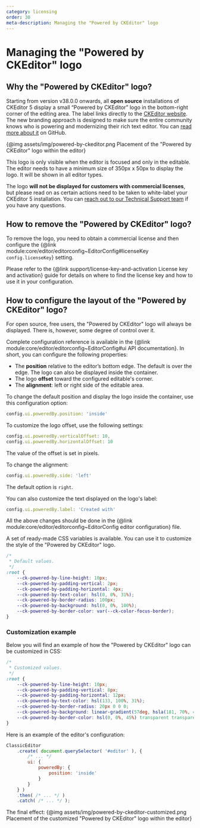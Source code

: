 ```yaml
---
category: licensing
order: 30
meta-description: Managing the "Powered by CKEditor" logo
---
```


# Managing the "Powered by CKEditor" logo

## Why the "Powered by CKEditor" logo?

Starting from version v38.0.0 onwards, all **open source** installations of CKEditor 5 display a small “Powered by CKEditor” logo in the bottom-right corner of the editing area. The label links directly to the [CKEditor website](https://ckeditor.com/). The new branding approach is designed to make sure the entire community knows who is powering and modernizing their rich text editor. You can [read more about it](https://github.com/ckeditor/ckeditor5/issues/14082) on GitHub.

{@img assets/img/powered-by-ckeditor.png Placement of the "Powered by CKEditor" logo within the editor}

This logo is only visible when the editor is focused and only in the editable. The editor needs to have a minimum size of 350px x 50px to display the logo. It will be shown in all editor types.

The logo **will not be displayed for customers with commercial licenses**, but please read on as certain actions need to be taken to white-label your CKEditor 5 installation. You can [reach out to our Technical Support team](https://ckeditor.com/contact/) if you have any questions.

## How to remove the "Powered by CKEditor" logo?

To remove the logo, you need to obtain a commercial license and then configure the {@link module:core/editor/editorconfig~EditorConfig#licenseKey `config.licenseKey`} setting.

Please refer to the {@link support/license-key-and-activation License key and activation} guide for details on where to find the license key and how to use it in your configuration.

## How to configure the layout of the "Powered by CKEditor" logo?

For open source, free users, the "Powered by CKEditor" logo will always be displayed. There is, however, some degree of control over it.

Complete configuration reference is available in the {@link module:core/editor/editorconfig~EditorConfig#ui API documentation}. In short, you can configure the following properties:

* The **position** relative to the editor’s bottom edge. The default is over the edge. The logo can also be displayed inside the container.
* The logo **offset** toward the configured editable's corner.
* The **alignment**: left or right side of the editable area.

To change the default position and display the logo inside the container, use this configuration option:

```js
config.ui.poweredBy.position: 'inside'
```

To customize the logo offset, use the following settings:

```js
config.ui.poweredBy.verticalOffset: 10,
config.ui.poweredBy.horizontalOffset: 10
```

The value of the offset is set in pixels.

To change the alignment:

```js
config.ui.poweredBy.side: 'left'
```

The default option is `right`.

You can also customize the text displayed on the logo's label:

```js
config.ui.poweredBy.label: 'Created with'
```

All the above changes should be done in the {@link module:core/editor/editorconfig~EditorConfig editor configuration} file.

A set of ready-made CSS variables is available. You can use it to customize the style of the "Powered by CKEditor" logo.

```css
/*
 * Default values.
 */
:root {
	--ck-powered-by-line-height: 10px;
	--ck-powered-by-padding-vertical: 2px;
	--ck-powered-by-padding-horizontal: 4px;
	--ck-powered-by-text-color: hsl(0, 0%, 31%);
	--ck-powered-by-border-radius: 100px;
	--ck-powered-by-background: hsl(0, 0%, 100%);
	--ck-powered-by-border-color: var(--ck-color-focus-border);
}
```

### Customization example

Below you will find an example of how the "Powered by CKEditor" logo can be customized in CSS:

```css
/*
 * Customized values.
 */
:root {
	--ck-powered-by-line-height: 10px;
	--ck-powered-by-padding-vertical: 8px;
	--ck-powered-by-padding-horizontal: 12px;
	--ck-powered-by-text-color: hsl(133, 100%, 31%);
	--ck-powered-by-border-radius: 20px 0 0 0;
	--ck-powered-by-background: linear-gradient(57deg, hsla(181, 70%, 45%, 0) 0%, hsl(41, 98%, 58%) 100%);
	--ck-powered-by-border-color: hsl(0, 0%, 45%) transparent transparent hsl(0, 0%, 45%) ;
}
```

Here is an example of the editor's configuration:

```js
ClassicEditor
	.create( document.querySelector( '#editor' ), {
		/* ... */
		ui: {
			poweredBy: {
				position: 'inside'
			}
		}
	} )
	.then( /* ... */ )
	.catch( /* ... */ );
```

The final effect:
{@img assets/img/powered-by-ckeditor-customized.png Placement of the customized "Powered by CKEditor" logo within the editor}
